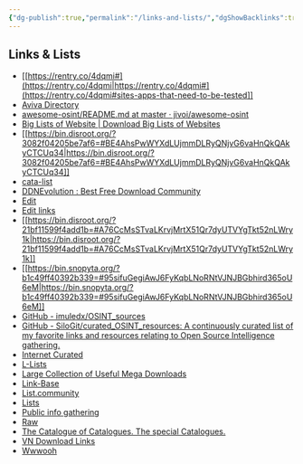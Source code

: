 ```yaml
---
{"dg-publish":true,"permalink":"/links-and-lists/","dgShowBacklinks":true,"dgShowLocalGraph":true}
---
```



## Links & Lists
- [[https://rentry.co/4dqmi#](https://rentry.co/4dqmi|https://rentry.co/4dqmi#](https://rentry.co/4dqmi#sites-apps-that-need-to-be-tested]]
- [Aviva Directory](https://www.avivadirectory.com/)
- [awesome-osint/README.md at master · jivoi/awesome-osint](https://github.com/jivoi/awesome-osint/blob/master/README.md)
- [Big Lists of Website | Download Big Lists of Websites](http://biglistofwebsites.com/)
- [[https://bin.disroot.org/?3082f04205be7af6=#BE4AhsPwWYXdLUjmmDLRyQNjvG6vaHnQkQAkyCTCUq34|https://bin.disroot.org/?3082f04205be7af6=#BE4AhsPwWYXdLUjmmDLRyQNjvG6vaHnQkQAkyCTCUq34]]
- [cata-list](https://cata-list.github.io/)
- [DDNEvolution : Best Free Download Community](https://www.ddnevolution.cc/)
- [Edit](https://rentry.co/4dqmi/edit)
- [Edit links](https://rentry.co/y3mph/edit)
- [[https://bin.disroot.org/?21bf11599f4add1b=#A76CcMsSTvaLKrvjMrtX51Qr7dyUTVYgTkt52nLWry1k|https://bin.disroot.org/?21bf11599f4add1b=#A76CcMsSTvaLKrvjMrtX51Qr7dyUTVYgTkt52nLWry1k]]
- [[https://bin.snopyta.org/?b1c49ff40392b339=#95sifuGegiAwJ6FyKqbLNoRNtVJNJBGbhird365oU6eM|https://bin.snopyta.org/?b1c49ff40392b339=#95sifuGegiAwJ6FyKqbLNoRNtVJNJBGbhird365oU6eM]]
- [GitHub - imuledx/OSINT_sources](https://github.com/imuledx/OSINT_sources)
- [GitHub - SiloGit/curated_OSINT_resources: A continuously curated list of my favorite links and resources relating to Open Source Intelligence gathering.](https://github.com/SiloGit/curated_OSINT_resources)
- [Internet Curated](https://internetcurated.com/)
- [L-Lists](https://l-lists.com/en/)
- [Large Collection of Useful Mega Downloads](https://pastebin.com/ZMtZa2JV)
- [Link-Base](https://link-base.org/)
- [List.community](https://list.community/)
- [Lists](https://alternativeto.net/lists/?sort=likes)
- [Public info gathering](https://six2dez.gitbook.io/pentest-book/recon/public-info-gathering)
- [Raw](https://rentry.co/4dqmi/raw)
- [The Catalogue of Catalogues. The special Catalogues.](http://www.catalog.freeservers.com/catalogue3.htm)
- [VN Download Links](https://pastebin.com/YTGdpqZL)
- [Wwwooh](http://wwwahou.etienneozeray.fr/)